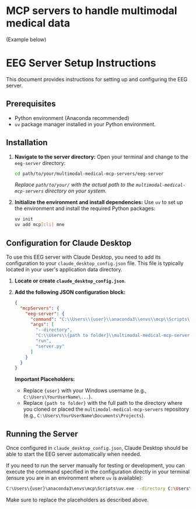 # MCP servers to handle multimodal medical data

(Example below)
# EEG Server Setup Instructions

This document provides instructions for setting up and configuring the EEG server.

## Prerequisites

- Python environment (Anaconda recommended)
- `uv` package manager installed in your Python environment.

## Installation

1.  **Navigate to the server directory:**
    Open your terminal and change to the `eeg-server` directory:
    ```bash
    cd path/to/your/multimodal-medical-mcp-servers/eeg-server
    ```
    *Replace `path/to/your/` with the actual path to the `multimodal-medical-mcp-servers` directory on your system.*

2.  **Initialize the environment and install dependencies:**
    Use `uv` to set up the environment and install the required Python packages:
    ```bash
    uv init
    uv add mcp[cli] mne
    ```

## Configuration for Claude Desktop

To use this EEG server with Claude Desktop, you need to add its configuration to your `claude_desktop_config.json` file. This file is typically located in your user's application data directory.

1.  **Locate or create `claude_desktop_config.json`**.

2.  **Add the following JSON configuration block:**

    ```json
    {
      "mcpServers": {
        "eeg-server": {
          "command": "C:\\Users\\{user}\\anaconda3\\envs\\mcp\\Scripts\\uv.exe",
          "args": [
            "--directory",
            "C:\\Users\\{path to folder}\\multimodal-medical-mcp-servers\\eeg-server",
            "run",
            "server.py"
          ]
        }
      }
    }
    ```

    **Important Placeholders:**
    *   Replace `{user}` with your Windows username (e.g., `C:\Users\YourUserName\...`).
    *   Replace `{path to folder}` with the full path to the directory where you cloned or placed the `multimodal-medical-mcp-servers` repository (e.g., `C:\Users\YourUserName\Documents\Projects`).


## Running the Server

Once configured in `claude_desktop_config.json`, Claude Desktop should be able to start the EEG server automatically when needed.

If you need to run the server manually for testing or development, you can execute the command specified in the configuration directly in your terminal (ensure you are in an environment where `uv` is available):

```bash
C:\Users\{user}\anaconda3\envs\mcp\Scripts\uv.exe --directory C:\Users\{path to folder}\multimodal-medical-mcp-servers\eeg-server run server.py
```
Make sure to replace the placeholders as described above.